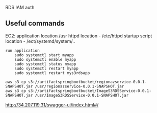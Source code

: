 RDS IAM auth 

## Useful commands


EC2:
application location /usr
httpd location - /etc/httpd
startup script location - /ect/systemd/system/..

	run application
		sudo systemctl start myapp
		sudo systemctl enable myapp
		sudo systemctl status myapp
		sudo systemctl restart myapp
		sudo systemctl restart mys3rdsapp

	aws s3 cp s3://artifactspringbootbucket/regionazservice-0.0.1-SNAPSHOT.jar /usr/regionazservice-0.0.1-SNAPSHOT.jar
	aws s3 cp s3://artifactspringbootbucket/ImageS3RDSService-0.0.1-SNAPSHOT.jar /usr/ImageS3RDSService-0.0.1-SNAPSHOT.jar

http://34.207.119.31/swagger-ui/index.html#/
